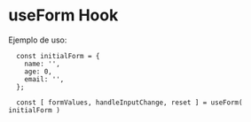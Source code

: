 # useForm Hook

Ejemplo de uso:

```
  const initialForm = {
    name: '',
    age: 0,
    email: '',
  };

  const [ formValues, handleInputChange, reset ] = useForm( initialForm )
```
